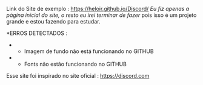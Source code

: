 Link do Site de exemplo : https://heloir.github.io/Discord/
*Eu fiz apenas a página inicial do site, o resto eu irei terminar de fazer* pois isso é um projeto grande e estou fazendo para estudar.

*ERROS DETECTADOS :
* - Imagem de fundo não está funcionando no GITHUB
* - Fonts não estão funcionando no GITHUB



Esse site foi inspirado no site oficial : https://discord.com


